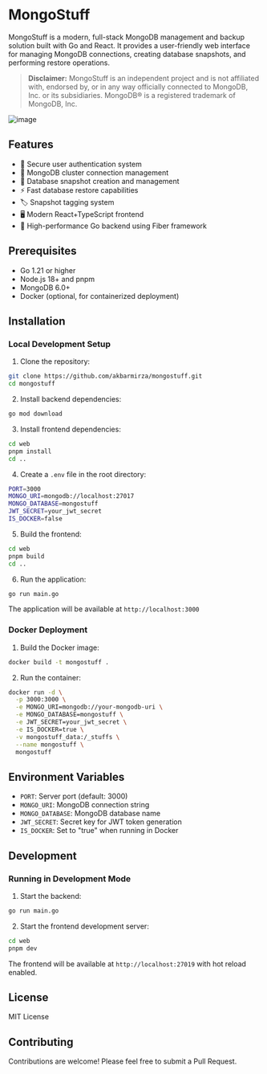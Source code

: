# MongoStuff

MongoStuff is a modern, full-stack MongoDB management and backup solution built with Go and React. It provides a user-friendly web interface for managing MongoDB connections, creating database snapshots, and performing restore operations.

> **Disclaimer:** MongoStuff is an independent project and is not affiliated with, endorsed by, or in any way officially connected to MongoDB, Inc. or its subsidiaries. MongoDB® is a registered trademark of MongoDB, Inc.

![image](https://github.com/user-attachments/assets/44ddaa1e-ab7d-4b8b-8d22-a63fb4a971f1)


## Features

- 🔐 Secure user authentication system
- 🔄 MongoDB cluster connection management
- 📸 Database snapshot creation and management
- ⚡ Fast database restore capabilities
- 🏷️ Snapshot tagging system
- 🖥️ Modern React+TypeScript frontend
- 🚀 High-performance Go backend using Fiber framework

## Prerequisites

- Go 1.21 or higher
- Node.js 18+ and pnpm
- MongoDB 6.0+
- Docker (optional, for containerized deployment)

## Installation

### Local Development Setup

1. Clone the repository:

```bash
git clone https://github.com/akbarmirza/mongostuff.git
cd mongostuff
```

2. Install backend dependencies:

```bash
go mod download
```

3. Install frontend dependencies:

```bash
cd web
pnpm install
cd ..
```

4. Create a `.env` file in the root directory:

```bash
PORT=3000
MONGO_URI=mongodb://localhost:27017
MONGO_DATABASE=mongostuff
JWT_SECRET=your_jwt_secret
IS_DOCKER=false
```

5. Build the frontend:

```bash
cd web
pnpm build
cd ..
```

6. Run the application:

```bash
go run main.go
```

The application will be available at `http://localhost:3000`

### Docker Deployment

1. Build the Docker image:

```bash
docker build -t mongostuff .
```

2. Run the container:

```bash
docker run -d \
  -p 3000:3000 \
  -e MONGO_URI=mongodb://your-mongodb-uri \
  -e MONGO_DATABASE=mongostuff \
  -e JWT_SECRET=your_jwt_secret \
  -e IS_DOCKER=true \
  -v mongostuff_data:/_stuffs \
  --name mongostuff \
  mongostuff
```

## Environment Variables

- `PORT`: Server port (default: 3000)
- `MONGO_URI`: MongoDB connection string
- `MONGO_DATABASE`: MongoDB database name
- `JWT_SECRET`: Secret key for JWT token generation
- `IS_DOCKER`: Set to "true" when running in Docker

## Development

### Running in Development Mode

1. Start the backend:

```bash
go run main.go
```

2. Start the frontend development server:

```bash
cd web
pnpm dev
```

The frontend will be available at `http://localhost:27019` with hot reload enabled.

## License

MIT License

## Contributing

Contributions are welcome! Please feel free to submit a Pull Request.

